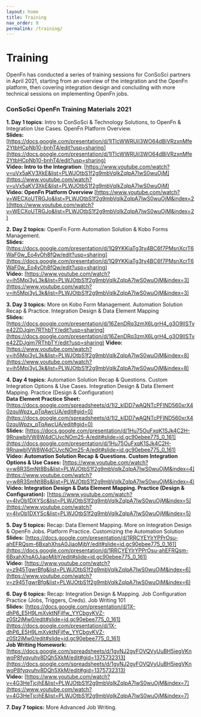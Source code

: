 ```yaml
---
layout: home
title: Training
nav_order: 9
permalink: /training/
---
```


# Training


OpenFn has conducted a series of training sessions for ConSoSci partners in April 2021, starting from an overview of the integration and the OpenFn platform, then covering integration design and concluding with more technical sessions on implementing OpenFn jobs. 

### ConSoSci OpenFn Training Materials 2021
**1. Day 1 topics**: Intro to ConSoSci & Technology Solutions, to OpenFn & Integration Use Cases. OpenFn Platform Overview.  
**Slides:** [https://docs.google.com/presentation/d/1lTlcWWRUiI3WO64dBiVRzxnMfe2YtbHCpNb10-bnhT4/edit?usp=sharing](https://docs.google.com/presentation/d/1lTlcWWRUiI3WO64dBiVRzxnMfe2YtbHCpNb10-bnhT4/edit?usp=sharing)  
**Video: Intro to the Integration**: [https://www.youtube.com/watch?v=uVx5aKV3XkE&list=PLWJOtbS1f2g9mbVqIkZqlpA7IwS0wuOjM](https://www.youtube.com/watch?v=uVx5aKV3XkE&list=PLWJOtbS1f2g9mbVqIkZqlpA7IwS0wuOjM)  
**Video: OpenFn Platform Overview** [https://www.youtube.com/watch?v=WECXoUTRGJo&list=PLWJOtbS1f2g9mbVqIkZqlpA7IwS0wuOjM&index=2](https://www.youtube.com/watch?v=WECXoUTRGJo&list=PLWJOtbS1f2g9mbVqIkZqlpA7IwS0wuOjM&index=2)  

**2. Day 2 topics:** OpenFn Form Automation Solution & Kobo Forms Management.  
**Slides:** [https://docs.google.com/presentation/d/1Q9YKKiaTg3ty4BC6f7PMsnXcrT6WaF0w_Eo4yOh8fQw/edit?usp=sharing](https://docs.google.com/presentation/d/1Q9YKKiaTg3ty4BC6f7PMsnXcrT6WaF0w_Eo4yOh8fQw/edit?usp=sharing)  
**Video:** [https://www.youtube.com/watch?v=ih5Mpi3yL3k&list=PLWJOtbS1f2g9mbVqIkZqlpA7IwS0wuOjM&index=3](https://www.youtube.com/watch?v=ih5Mpi3yL3k&list=PLWJOtbS1f2g9mbVqIkZqlpA7IwS0wuOjM&index=3)  

**3. Day 3 topics:** More on Kobo Form Management. Automation Solution Recap & Practice. Integration Design & Data Element Mapping   
**Slides:** [https://docs.google.com/presentation/d/16ZenDRq3zmX6LgrH4_g3O9lISTve42ZDJgjm7RThbTY/edit?usp=sharing](https://docs.google.com/presentation/d/16ZenDRq3zmX6LgrH4_g3O9lISTve42ZDJgjm7RThbTY/edit?usp=sharing)
**Video:** [https://www.youtube.com/watch?v=ih5Mpi3yL3k&list=PLWJOtbS1f2g9mbVqIkZqlpA7IwS0wuOjM&index=8](https://www.youtube.com/watch?v=ih5Mpi3yL3k&list=PLWJOtbS1f2g9mbVqIkZqlpA7IwS0wuOjM&index=8)  

**4. Day 4 topics:** Automation Solution Recap & Questions. Custom Integration Options & Use Cases. Integration Design & Data Element Mapping. Practice (Design & Configuration)  
**Data Element Practice Sheet:** [https://docs.google.com/spreadsheets/d/1I2_kIDD7wAQNTcPFlND560xrX40zquWpzx_pTqAwcUA/edit#gid=0](https://docs.google.com/spreadsheets/d/1I2_kIDD7wAQNTcPFlND560xrX40zquWpzx_pTqAwcUA/edit#gid=0)  
**Slides:** [https://docs.google.com/presentation/d/1Hu75OuFxqK1SJk4C2H-9RnawbIVW8W4dCUvcNOm25-A/edit#slide=id.gc90ebee775_0_161](https://docs.google.com/presentation/d/1Hu75OuFxqK1SJk4C2H-9RnawbIVW8W4dCUvcNOm25-A/edit#slide=id.gc90ebee775_0_161)  
**Video: Automation Solution Recap & Questions. Custom Integration Options & Use Cases:** [https://www.youtube.com/watch?v=w8R3SmNt8Bs&list=PLWJOtbS1f2g9mbVqIkZqlpA7IwS0wuOjM&index=4](https://www.youtube.com/watch?v=w8R3SmNt8Bs&list=PLWJOtbS1f2g9mbVqIkZqlpA7IwS0wuOjM&index=4)  
**Video: Integration Design & Data Element Mapping. Practice (Design & Configuration):** [https://www.youtube.com/watch?v=4IvOb1DXYSc&list=PLWJOtbS1f2g9mbVqIkZqlpA7IwS0wuOjM&index=5](https://www.youtube.com/watch?v=4IvOb1DXYSc&list=PLWJOtbS1f2g9mbVqIkZqlpA7IwS0wuOjM&index=5)  

**5. Day 5 topics:** Recap: Data Element Mapping. More on Integration Design & OpenFn Jobs. Platform Practice. Customizing the Automation Solution  
**Slides:** [https://docs.google.com/presentation/d/1RRCYEYlrYPPrOsu-ahEFRQsm-6BxahXhsA0JiaoMjbY/edit#slide=id.gc90ebee775_0_161](https://docs.google.com/presentation/d/1RRCYEYlrYPPrOsu-ahEFRQsm-6BxahXhsA0JiaoMjbY/edit#slide=id.gc90ebee775_0_161)  
**Video:** [https://www.youtube.com/watch?v=z945TgwrBfg&list=PLWJOtbS1f2g9mbVqIkZqlpA7IwS0wuOjM&index=6](https://www.youtube.com/watch?v=z945TgwrBfg&list=PLWJOtbS1f2g9mbVqIkZqlpA7IwS0wuOjM&index=6)  

**6. Day 6 topics:** Recap: Integration Design & Mapping. Job Configuration Practice (Jobs, Triggers, Creds). Job Writing 101  
**Slides:** [https://docs.google.com/presentation/d/1X-dhP6_E5H9LmXvktNFjlfw_YYCbgvKVZ-z0St2jMw0/edit#slide=id.gc90ebee775_0_161](https://docs.google.com/presentation/d/1X-dhP6_E5H9LmXvktNFjlfw_YYCbgvKVZ-z0St2jMw0/edit#slide=id.gc90ebee775_0_161)  
**Job Writing Homework:** [https://docs.google.com/spreadsheets/d/1gyNJ2gyFOVQVyUuBH5iegVKnwoP8fyqvuhv8DQh5XkM/edit#gid=1375732313](https://docs.google.com/spreadsheets/d/1gyNJ2gyFOVQVyUuBH5iegVKnwoP8fyqvuhv8DQh5XkM/edit#gid=1375732313)  
**Video:** [https://www.youtube.com/watch?v=4G3HeTjcjhE&list=PLWJOtbS1f2g9mbVqIkZqlpA7IwS0wuOjM&index=7](https://www.youtube.com/watch?v=4G3HeTjcjhE&list=PLWJOtbS1f2g9mbVqIkZqlpA7IwS0wuOjM&index=7) 

**7. Day 7 topics:** More Advanced Job Writing.
